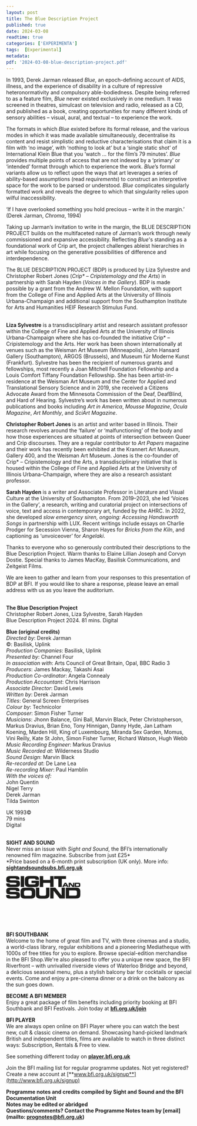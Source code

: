 ```yaml
---
layout: post
title: The Blue Description Project
published: true
date: 2024-03-08
readtime: true
categories: ['EXPERIMENTA']
tags:  [Experimental]
metadata: 
pdf: '2024-03-08-blue-description-project.pdf'
---
```


In 1993, Derek Jarman released _Blue_, an epoch-defining account of AIDS, illness, and the experience of disability in a culture of repressive heteronormativity and compulsory able-bodiedness. Despite being referred to as a feature film, _Blue_ never existed exclusively in one medium. It was screened in theatres, simulcast on television and radio, released as a CD, and published as a book, creating opportunities for many different kinds of sensory abilities – visual, aural, and textual – to experience the work.

The formats in which _Blue_ existed before its formal release, and the various modes in which it was made available simultaneously, decentralise its content and resist simplistic and reductive characterisations that claim it is a film with ‘no image’, with ‘nothing to look at’ but a ‘single static shot’ of International Klein Blue that you ‘watch … for the film’s 79 minutes’. _Blue_ provides multiple points of access that are not indexed by a ‘primary’ or ‘intended’ format through which to experience the work. _Blue_’s formal variants allow us to reflect upon the ways that art leverages a series of ability-based assumptions (read _requirements_) to construct an interpretive space for the work to be parsed or understood. _Blue_ complicates singularly formatted work and reveals the degree to which that singularity relies upon wilful inaccessibility.

‘If I have overlooked something you hold precious – write it in the margin.’ (Derek Jarman, _Chroma_, 1994)

Taking up Jarman’s invitation to write in the margin, the BLUE DESCRIPTION PROJECT builds on the multifaceted nature of Jarman’s work through newly commissioned and expansive accessibility. Reflecting _Blue_'s standing as a foundational work of Crip art, the project challenges ableist hierarchies in art while focusing on the generative possibilities of difference and interdependence.

The BLUE DESCRIPTION PROJECT (BDP) is produced by Liza Sylvestre and Christopher Robert Jones (_Crip*_ – _Cripistemology and the Arts_) in partnership with Sarah Hayden (_Voices in the Gallery_). BDP is made possible by a grant from the Andrew W. Mellon Foundation, with support from the College of Fine and Applied Arts at the University of Illinois Urbana-Champaign and additional support from the Southampton Institute for Arts and Humanities HEIF Research Stimulus Fund.
<br><br>

**Liza Sylvestre** is a transdisciplinary artist and research assistant professor within the College of Fine and Applied Arts at the University of Illinois Urbana-Champaign where she has co-founded the initiative Crip* – Cripistemology and the Arts. Her work has been shown internationally at venues such as the Weisman Art Museum (Minneapolis), John Hansard Gallery (Southampton), ARGOS (Brussels), and Museum für Moderne Kunst (Frankfurt). Sylvestre has been the recipient of numerous grants and fellowships, most recently a Joan Mitchell Foundation Fellowship and a Louis Comfort Tiffany Foundation Fellowship. She has been artist-in-residence at the Weisman Art Museum and the Center for Applied and Translational Sensory Science and in 2019, she received a Citizens Advocate Award from the Minnesota Commission of the Deaf, DeafBlind, and Hard of Hearing. Sylvestre’s work has been written about in numerous publications and books including _Art in America_, _Mousse Magazine_, _Ocula_ _Magazine_, _Art Monthly_, and _SciArt_ _Magazine_.

**Christopher Robert Jones** is an artist and writer based in Illinois. Their research revolves around the ‘failure’ or ‘malfunctioning’ of the body and how those experiences are situated at points of intersection between Queer and Crip discourses. They are a regular contributor to _Art Papers_ magazine and their work has recently been exhibited at the Krannert Art Museum, Gallery 400, and the Weisman Art Museum. Jones is the co-founder of Crip* – Cripistemology and the Arts, a transdisciplinary initiative that is housed within the College of Fine and Applied Arts at the University of Illinois Urbana-Champaign, where they are also a research assistant professor.

**Sarah Hayden** is a writer and Associate Professor in Literature and Visual Culture at the University of Southampton. From 2019–2023, she led ‘Voices in the Gallery’, a research, writing and curatorial project on intersections of voice, text and access in contemporary art, funded by the AHRC. In 2022, she developed _slow emergency siren, ongoing: Accessing Handsworth Songs_ in partnership with LUX. Recent writings include essays on Charlie Prodger for Secession Vienna, Sharon Hayes for _Bricks from the Kiln_, and captioning as ‘unvoiceover’ for _Angelaki_.
<br>

Thanks to everyone who so generously contributed their descriptions to the Blue Description Project. Warm thanks to Elaine Lillian Joseph and Corvyn Dostie. Special thanks to James MacKay, Basilisk Communications, and Zeitgeist Films.

We are keen to gather and learn from your responses to this presentation of BDP at BFI. If you would like to share a response, please leave an email address with us as you leave the auditorium.
<br><br>

**The Blue  Description Project**<br>
Christopher Robert Jones, Liza Sylvestre, Sarah Hayden<br>
Blue Description Project 2024. 81 mins. Digital<br>

**Blue (original credits)**<br>
_Directed by_:  Derek Jarman  
©: Basilisk, Uplink<br>
_Production Companies_: Basilisk, Uplink  
_Presented by_:  Channel Four  
_In association with_: Arts Council of Great Britain, Opal, BBC Radio 3  
_Producers_:  James Mackay,  Takashi Asai  
_Production Co-ordinator_: Angela Connealy  
_Production Accountant_: Chris Harrison  
_Associate Director_:  David Lewis  
_Written by_: Derek Jarman  
_Titles_: General Screen Enterprises  
_Colour by_: Technicolor  
_Composer_:  Simon Fisher Turner  
_Musicians_:  Jhonn Balance, Gini Ball, Marvin Black, Peter Christopherson, Markus Dravius, Brian Eno, Tony Hinnigan, Danny Hyde, Jan Latham Koening, Marden Hill, King of Luxembourg, Miranda Sex Garden, Momus,  Vini Reilly, Kate St John, Simon Fisher Turner, Richard Watson,  Hugh Webb  
_Music Recording Engineer_: Markus Dravius  
_Music Recorded at_: Wilderness Studio  
_Sound Design_:  Marvin Black  
_Re-recorded at_:  De Lane Lea  
_Re-recording Mixer_:  Paul Hamblin  
_With the voices of:_<br>
John Quentin<br>
Nigel Terry<br>
Derek Jarman<br>
Tilda Swinton<br>

UK 1993©<br>
79 mins<br>
Digital<br>
<br>

**SIGHT AND SOUND**<br>
Never miss an issue with _Sight and Sound_, the BFI’s internationally renowned film magazine. Subscribe from just £25*<br>
*Price based on a 6-month print subscription (UK only). More info: [**sightandsoundsubs.bfi.org.uk**](https://sightandsoundsubs.bfi.org.uk/subscribe)

<img style="float: left;" src="/img/sight-and-sound.jpg" width="40%" height="40%"><br><br><br><br><br><br><br><br>

**BFI SOUTHBANK**  
Welcome to the home of great film and TV, with three cinemas and a studio, a world-class library, regular exhibitions and a pioneering Mediatheque with 1000s of free titles for you to explore. Browse special-edition merchandise in the BFI Shop.We&#39;re also pleased to offer you a unique new space, the BFI Riverfront – with unrivalled riverside views of Waterloo Bridge and beyond, a delicious seasonal menu, plus a stylish balcony bar for cocktails or special events. Come and enjoy a pre-cinema dinner or a drink on the balcony as the sun goes down.  

**BECOME A BFI MEMBER**  
Enjoy a great package of film benefits including priority booking at BFI Southbank and BFI Festivals. Join today at [**bfi.org.uk/join**](http://www.bfi.org.uk/join)  

**BFI PLAYER**  
 We are always open online on BFI Player where you can watch the best new, cult &amp; classic cinema on demand. Showcasing hand-picked landmark British and independent titles, films are available to watch in three distinct ways: Subscription, Rentals &amp; Free to view.  

See something different today on [**player.bfi.org.uk**](https://player.bfi.org.uk)  

Join the BFI mailing list for regular programme updates. Not yet registered? Create a new account at [**www.bfi.org.uk/signup**](http://www.bfi.org.uk/signup)

**Programme notes and credits compiled by Sight and Sound and the BFI Documentation Unit  
Notes may be edited or abridged  
Questions/comments? Contact the Programme Notes team by [email](mailto: prognotes@bfi.org.uk)**

<!--stackedit_data:
eyJoaXN0b3J5IjpbODUwNzE1MjMzXX0=
-->